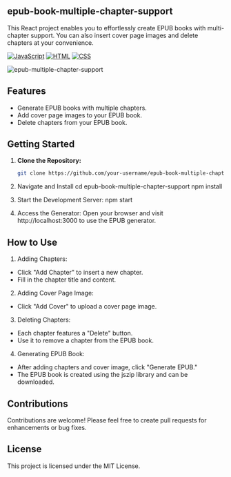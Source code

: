 ## epub-book-multiple-chapter-support
This React project enables you to effortlessly create EPUB books with multi-chapter support. You can also insert cover page images and delete chapters at your convenience.

[![JavaScript](https://img.shields.io/badge/javascript-%2320232a.svg?style=for-the-badge&logo=javascript&logoColor=%23F7DF1E)](https://developer.mozilla.org/en-US/docs/Web/JavaScript)
[![HTML](https://img.shields.io/badge/html-%2320232a.svg?style=for-the-badge&logo=html5&logoColor=%23E34F26)](https://developer.mozilla.org/en-US/docs/Web/HTML)
[![CSS](https://img.shields.io/badge/css-%2320232a.svg?style=for-the-badge&logo=css3&logoColor=%231572B6)](https://developer.mozilla.org/en-US/docs/Web/CSS)



![epub-multiple-chapter-support](https://github.com/IPH-Technologies-Pvt-Ltd/epub-book-multiple-chapter-support/assets/133772531/bb744786-0feb-49a4-8ea4-7807dd3abddd)
## Features
- Generate EPUB books with multiple chapters.
- Add cover page images to your EPUB book.
- Delete chapters from your EPUB book.

## Getting Started

1. **Clone the Repository:**

   ```bash
   git clone https://github.com/your-username/epub-book-multiple-chapter-support.git

1. Navigate and Install
cd epub-book-multiple-chapter-support
npm install
2. Start the Development Server:
npm start
3. Access the Generator:
Open your browser and visit http://localhost:3000 to use the EPUB generator.
## How to Use
1. Adding Chapters:
- Click "Add Chapter" to insert a new chapter.
- Fill in the chapter title and content.

2. Adding Cover Page Image:
- Click "Add Cover" to upload a cover page image.

3. Deleting Chapters:
- Each chapter features a "Delete" button.
- Use it to remove a chapter from the EPUB book.

4. Generating EPUB Book:
- After adding chapters and cover image, click "Generate EPUB."
- The EPUB book is created using the jszip library and can be downloaded.
## Contributions
Contributions are welcome! Please feel free to create pull requests for enhancements or bug fixes.
## License
This project is licensed under the MIT License.
